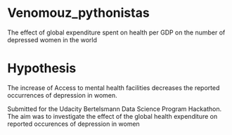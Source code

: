 # Venomouz_pythonistas
The effect of global expenditure spent on health per GDP on the number of depressed women in the world

# Hypothesis
The increase of Access to mental health facilities decreases the reported occurrences of depression in women.

Submitted for the Udacity Bertelsmann Data Science Program Hackathon.
The aim was to investigate the effect of the global health expenditure on reported occurences of depression in women 

